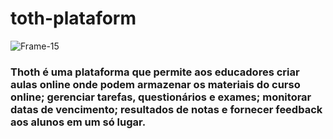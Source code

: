 # toth-plataform

<img src="https://i.ibb.co/nsSkr27/Frame-15.png" alt="Frame-15" border="0" />

### Thoth é uma plataforma que permite aos educadores criar aulas online onde podem armazenar os materiais do curso online; gerenciar tarefas, questionários e exames; monitorar datas de vencimento; resultados de notas e fornecer feedback aos alunos em um só lugar.


